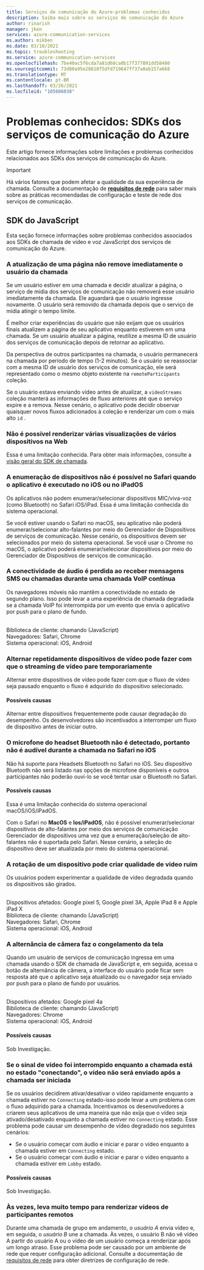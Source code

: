 ```yaml
---
title: Serviços de comunicação do Azure-problemas conhecidos
description: Saiba mais sobre os serviços de comunicação do Azure
author: rinarish
manager: jken
services: azure-communication-services
ms.author: mikben
ms.date: 03/10/2021
ms.topic: troubleshooting
ms.service: azure-communication-services
ms.openlocfilehash: 7be40ac5f6cda7a81d68ca0b17f377891dd58480
ms.sourcegitcommit: 73d80a95e28618f5dfd719647ff37a8ab157a668
ms.translationtype: MT
ms.contentlocale: pt-BR
ms.lasthandoff: 03/26/2021
ms.locfileid: "105606038"
---
```

# <a name="known-issues-azure-communication-services-sdks"></a>Problemas conhecidos: SDKs dos serviços de comunicação do Azure
Este artigo fornece informações sobre limitações e problemas conhecidos relacionados aos SDKs dos serviços de comunicação do Azure.

> [!IMPORTANT]
> Há vários fatores que podem afetar a qualidade da sua experiência de chamada. Consulte a documentação de **[requisitos de rede](https://docs.microsoft.com/azure/communication-services/concepts/voice-video-calling/network-requirements)** para saber mais sobre as práticas recomendadas de configuração e teste de rede dos serviços de comunicação.


## <a name="javascript-sdk"></a>SDK do JavaScript

Esta seção fornece informações sobre problemas conhecidos associados aos SDKs de chamada de vídeo e voz JavaScript dos serviços de comunicação do Azure.

### <a name="refreshing-a-page-doesnt-immediately-remove-the-user-from-their-call"></a>A atualização de uma página não remove imediatamente o usuário da chamada

Se um usuário estiver em uma chamada e decidir atualizar a página, o serviço de mídia dos serviços de comunicação não removerá esse usuário imediatamente da chamada. Ele aguardará que o usuário ingresse novamente. O usuário será removido da chamada depois que o serviço de mídia atingir o tempo limite.

É melhor criar experiências do usuário que não exijam que os usuários finais atualizem a página de seu aplicativo enquanto estiverem em uma chamada. Se um usuário atualizar a página, reutilize a mesma ID de usuário dos serviços de comunicação depois de retornar ao aplicativo.

Da perspectiva de outros participantes na chamada, o usuário permanecerá na chamada por período de tempo (1-2 minutos). Se o usuário se reassociar com a mesma ID de usuário dos serviços de comunicação, ele será representado como o mesmo objeto existente na `remoteParticipants` coleção.

Se o usuário estava enviando vídeo antes de atualizar, a `videoStreams` coleção manterá as informações de fluxo anteriores até que o serviço expire e a remova. Nesse cenário, o aplicativo pode decidir observar quaisquer novos fluxos adicionados à coleção e renderizar um com o mais alto `id` . 


### <a name="its-not-possible-to-render-multiple-previews-from-multiple-devices-on-web"></a>Não é possível renderizar várias visualizações de vários dispositivos na Web
Essa é uma limitação conhecida. Para obter mais informações, consulte a [visão geral do SDK de chamada](https://docs.microsoft.com/azure/communication-services/concepts/voice-video-calling/calling-sdk-features).

### <a name="enumerating-devices-isnt-possible-in-safari-when-the-application-runs-on-ios-or-ipados"></a>A enumeração de dispositivos não é possível no Safari quando o aplicativo é executado no iOS ou no iPadOS

Os aplicativos não podem enumerar/selecionar dispositivos MIC/viva-voz (como Bluetooth) no Safari iOS/iPad. Essa é uma limitação conhecida do sistema operacional.

Se você estiver usando o Safari no macOS, seu aplicativo não poderá enumerar/selecionar alto-falantes por meio do Gerenciador de Dispositivos de serviços de comunicação. Nesse cenário, os dispositivos devem ser selecionados por meio do sistema operacional. Se você usar o Chrome no macOS, o aplicativo poderá enumerar/selecionar dispositivos por meio do Gerenciador de Dispositivos de serviços de comunicação.

### <a name="audio-connectivity-is-lost-when-receiving-sms-messages-or-calls-during-an-ongoing-voip-call"></a>A conectividade de áudio é perdida ao receber mensagens SMS ou chamadas durante uma chamada VoIP contínua
Os navegadores móveis não mantêm a conectividade no estado de segundo plano. Isso pode levar a uma experiência de chamada degradada se a chamada VoIP foi interrompida por um evento que envia o aplicativo por push para o plano de fundo.

<br/>Biblioteca de cliente: chamando (JavaScript)
<br/>Navegadores: Safari, Chrome
<br/>Sistema operacional: iOS, Android

### <a name="repeatedly-switching-video-devices-may-cause-video-streaming-to-temporarily-stop"></a>Alternar repetidamente dispositivos de vídeo pode fazer com que o streaming de vídeo pare temporariamente

Alternar entre dispositivos de vídeo pode fazer com que o fluxo de vídeo seja pausado enquanto o fluxo é adquirido do dispositivo selecionado.

#### <a name="possible-causes"></a>Possíveis causas
Alternar entre dispositivos frequentemente pode causar degradação do desempenho. Os desenvolvedores são incentivados a interromper um fluxo de dispositivo antes de iniciar outro.

### <a name="bluetooth-headset-microphone-is-not-detected-therefore-is-not-audible-during-the-call-on-safari-on-ios"></a>O microfone do headset Bluetooth não é detectado, portanto não é audível durante a chamada no Safari no iOS
Não há suporte para Headsets Bluetooth no Safari no iOS. Seu dispositivo Bluetooth não será listado nas opções de microfone disponíveis e outros participantes não poderão ouvi-lo se você tentar usar o Bluetooth no Safari.

#### <a name="possible-causes"></a>Possíveis causas
Essa é uma limitação conhecida do sistema operacional macOS/iOS/iPadOS. 

Com o Safari no **MacOS** e **Ios/iPadOS**, não é possível enumerar/selecionar dispositivos de alto-falantes por meio dos serviços de comunicação Gerenciador de dispositivos uma vez que a enumeração/seleção de alto-falantes não é suportada pelo Safari. Nesse cenário, a seleção do dispositivo deve ser atualizada por meio do sistema operacional.

### <a name="rotation-of-a-device-can-create-poor-video-quality"></a>A rotação de um dispositivo pode criar qualidade de vídeo ruim
Os usuários podem experimentar a qualidade de vídeo degradada quando os dispositivos são girados.

<br/>Dispositivos afetados: Google pixel 5, Google pixel 3A, Apple iPad 8 e Apple iPad X
<br/>Biblioteca de cliente: chamando (JavaScript)
<br/>Navegadores: Safari, Chrome
<br/>Sistema operacional: iOS, Android


### <a name="camera-switching-makes-the-screen-freeze"></a>A alternância de câmera faz o congelamento da tela 
Quando um usuário de serviços de comunicação ingressa em uma chamada usando o SDK de chamada de JavaScript e, em seguida, acessa o botão de alternância de câmera, a interface do usuário pode ficar sem resposta até que o aplicativo seja atualizado ou o navegador seja enviado por push para o plano de fundo por usuários.

<br/>Dispositivos afetados: Google pixel 4a
<br/>Biblioteca de cliente: chamando (JavaScript)
<br/>Navegadores: Chrome
<br/>Sistema operacional: iOS, Android


#### <a name="possible-causes"></a>Possíveis causas
Sob Investigação.

### <a name="if-the-video-signal-was-stopped-while-the-call-is-in-connecting-state-the-video-will-not-be-sent-after-the-call-started"></a>Se o sinal de vídeo foi interrompido enquanto a chamada está no estado "conectando", o vídeo não será enviado após a chamada ser iniciada 
Se os usuários decidirem ativar/desativar o vídeo rapidamente enquanto a chamada estiver no `Connecting` estado-isso pode levar a um problema com o fluxo adquirido para a chamada. Incentivamos os desenvolvedores a criarem seus aplicativos de uma maneira que não exija que o vídeo seja ativado/desativado enquanto a chamada estiver no `Connecting` estado. Esse problema pode causar um desempenho de vídeo degradado nos seguintes cenários:

 - Se o usuário começar com áudio e iniciar e parar o vídeo enquanto a chamada estiver em `Connecting` estado.
 - Se o usuário começar com áudio e iniciar e parar o vídeo enquanto a chamada estiver em `Lobby` estado.


#### <a name="possible-causes"></a>Possíveis causas
Sob Investigação.

###  <a name="sometimes-it-takes-a-long-time-to-render-remote-participant-videos"></a>Às vezes, leva muito tempo para renderizar vídeos de participantes remotos
Durante uma chamada de grupo em andamento, o _usuário A_ envia vídeo e, em seguida, o _usuário B_ une a chamada. Às vezes, o usuário B não vê vídeo A partir do usuário A ou o vídeo de um usuário começa a renderizar após um longo atraso. Esse problema pode ser causado por um ambiente de rede que requer configuração adicional. Consulte a documentação de [requisitos de rede](https://docs.microsoft.com/azure/communication-services/concepts/voice-video-calling/network-requirements) para obter diretrizes de configuração de rede.
